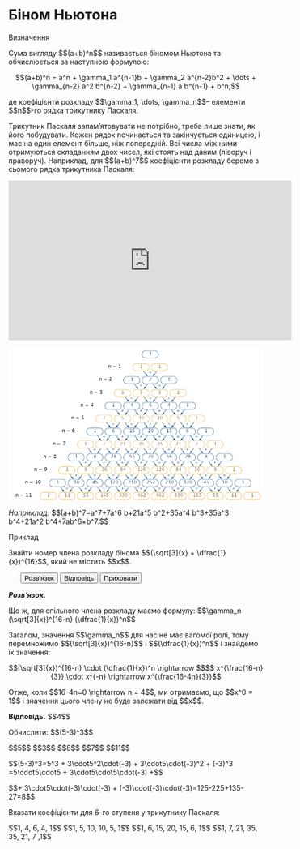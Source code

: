 # Біном Ньютона

<div class="space">
<div class="eoz-wrap">
<span class="eoz">Визначення</span> 
<div class="eoz-text">
<p>Сума вигляду $$(a+b)^n$$ називається біномом Ньютона та обчислюється за наступною формулою:</p>
<p align="center">$$(a+b)^n = a^n + \gamma_1 a^{n-1}b + \gamma_2 a^{n-2}b^2 + \dots + \gamma_{n-2} a^2 b^{n-2} + \gamma_{n-1} a b^{n-1} + b^n,$$</p>
<p>де коефіцієнти розкладу $$\gamma_1, \dots, \gamma_n$$– елементи $$n$$-го рядка трикутнику Паскаля.</p>
</div>
</div>
</div>

<p>Трикутник Паскаля запам’ятовувати не потрібно, треба лише знати, як його побудувати. Кожен рядок починається та закінчується одиницею, і має на один елемент більше, ніж попередній. Всі числа між ними отримуються складанням двох чисел, які стоять над даним (ліворуч і праворуч). Наприклад, для  $$(a+b)^7$$ коефіцієнти розкладу беремо з сьомого рядка трикутника Паскаля:</p>

<div class="space">
</div>

<div class="fluidMedia">
<iframe align="center" width="560" height="315" src="https://www.youtube.com/embed/VgtTYaI_t28" frameborder="0" allowfullscreen></iframe>
</div>
<div class="popup">
</div>

<div class="space">
</div>

<div class="space"><p align="center"><img align="middle" class="image" src="../pics/m1_3_2.png"/></p></div>

<p><i>Наприклад:</i> $$(a+b)^7=a^7+7a^6 b+21a^5 b^2+35a^4 b^3+35a^3 b^4+21a^2 b^4+7ab^6+b^7.$$</p>

<div class="task-wrap">
<span class="task">Приклад</span>
<div class="task-text">

<p>Знайти номер члена розкладу бінома $$(\sqrt[3]{x} + \dfrac{1}{x})^{16}$$, який не містить $$x$$.</p>

<p>
<ul class="nav-tab" id="mytab">
<button class="btn" data-target="#decision" data-toggle="pill">Розв’язок</button>
<button class="btn" data-target="#answer" data-toggle="pill">Вiдповiдь</button>
<button class="btn" data-target="#hide" data-toggle="pill">Приховати</button>
</ul>

<div id="mytab" class="tab-content">
  <div class="tab-pane" id="decision">
<p><b><i>Розв’язок.</i> </b> </p>
<p>Що ж, для спільного члена розкладу маємо формулу: $$\gamma_n (\sqrt[3]{x})^{16-n} (\dfrac{1}{x})^n$$</p>
<p>Загалом, значення $$\gamma_n$$ для нас не має вагомої ролі, тому перемножимо $$(\sqrt[3]{x})^{16-n}$$ і $$(\dfrac{1}{x})^n$$ і знайдемо їх значення:</p>
<p align="center">$$(\sqrt[3]{x})^{16-n} \cdot (\dfrac{1}{x})^n \rightarrow $$$$ x^{\frac{16-n}{3}} \cdot x^{-n} \rightarrow x^{\frac{16-4n}{3}}$$</p>
<p>Отже, коли $$16-4n=0 \rightarrow n = 4$$, ми отримаємо, що $$x^0 = 1$$ і значення цього члену не буде залежати від $$x$$.</p>
  </div>
  <div class="tab-pane" id="answer"><p><b>Вiдповiдь.</b> $$4$$</p>
  </div>
  <div class="tab-pane" id="hide"></div>
</div>
</p>

</div>
</div>

<div class="space"></div>

<quiz correctLabel="correct" incorrectLabel="incorrect" checkLabel="check">
    <question text="">
        <p>Обчислити: $$(5-3)^3$$</p>
        <answer> $$5$$</answer>
        <answer> $$3$$</answer>
        <answer correct> $$8$$</answer>
        <answer> $$7$$</answer>
        <answer> $$11$$</answer>
        <explanation>
        <p>$$(5-3)^3=5^3 + 3\cdot5^2\cdot(-3) + 3\cdot5\cdot(-3)^2 + (-3)^3 =5\cdot5\cdot5 + 3\cdot5\cdot5\cdot(-3) +$$</p> 
        <p>$$+ 3\cdot5\cdot(-3)\cdot(-3) + (-3)\cdot(-3)\cdot(-3)=125-225+135-27=8$$</p>
        </explanation>
    </question>
    <question text="">
        <p>Вказати коефіцієнти для 6-го ступеня у трикутнику Паскаля:</p>
        <answer> $$1, 4, 6, 4, 1$$</answer>
        <answer> $$1, 5, 10, 10, 5, 1$$</answer>
        <answer correct> $$1, 6, 15, 20, 15, 6, 1$$</answer>
        <answer> $$1, 7, 21, 35, 35, 21, 7 ,1$$</answer>
    </question>
</quiz>
